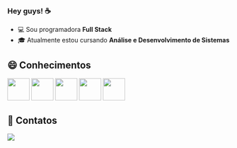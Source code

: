 ### Hey guys! ☕

- 💻 Sou programadora **Full Stack**
- 🎓 Atualmente estou cursando **Análise e Desenvolvimento de Sistemas**
  
## 😄 Conhecimentos

  <div style= "display: inline">
  <img width='50' height='50' src="https://cdn.jsdelivr.net/gh/devicons/devicon/icons/javascript/javascript-plain.svg"/>
  <img width='50' height='50' src="https://cdn.jsdelivr.net/gh/devicons/devicon/icons/postgresql/postgresql-original-wordmark.svg"/>
  <img width='50' height='50' src="https://cdn.jsdelivr.net/gh/devicons/devicon/icons/css3/css3-original.svg" />
  <img width='50' height='50' src="https://cdn.jsdelivr.net/gh/devicons/devicon/icons/html5/html5-original.svg" />    
  <img width='50' height='50' src="https://cdn.jsdelivr.net/gh/devicons/devicon/icons/mysql/mysql-original.svg" />
  </div>

## 💬 Contatos
  <div style= "display: inline">
  <a href= "https://www.linkedin.com/in/kaylanne-santos-705ab9267/"><img src="https://img.shields.io/badge/linkedin-%230077B5.svg?style=for-the-badge&logo=linkedin&logoColor=white"></a>
  <!-- <a href= "mendeskaylanne1@gmail.com"><img src="https://img.shields.io/badge/Gmail-D14836?style=for-the-badge&logo=gmail&logoColor=white"></a>>
  </div>
